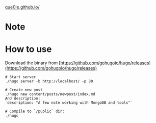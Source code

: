 [que0le.github.io/](que0le.github.io/)


# Note


# How to use

Download the binary from [https://github.com/gohugoio/hugo/releases](https://github.com/gohugoio/hugo/releases)

```
# Start server
./hugo server -b http://localhost/ -p 80

# Create new post
./hugo new content/posts/newpost/index.md
And description: 
`description: "A few note working with MongoDB and tools"`

# Compile to `/public` dir:
./hugo